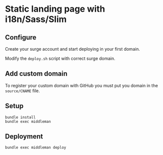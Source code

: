 # Static landing page with i18n/Sass/Slim

## Configure

Create your surge account and start deploying in your first domain.

Modify the `deploy.sh` script with correct surge domain.

## Add custom domain

To register your custom domain with GitHub you must put you domain in the `source/CNAME` file.

## Setup

```
bundle install
bundle exec middleman
```

## Deployment

```
bundle exec middleman deploy
```
